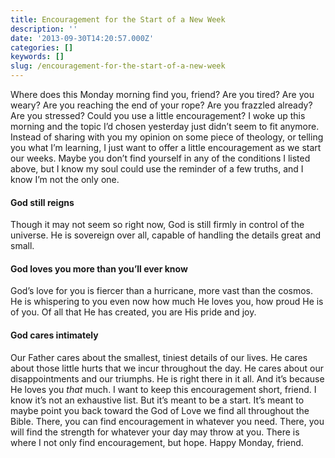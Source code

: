```yaml
---
title: Encouragement for the Start of a New Week
description: ''
date: '2013-09-30T14:20:57.000Z'
categories: []
keywords: []
slug: /encouragement-for-the-start-of-a-new-week
---
```

Where does this Monday morning find you, friend? Are you tired? Are you weary? Are you reaching the end of your rope? Are you frazzled already? Are you stressed? Could you use a little encouragement?
I woke up this morning and the topic I’d chosen yesterday just didn’t seem to fit anymore. Instead of sharing with you my opinion on some piece of theology, or telling you what I’m learning, I just want to offer a little encouragement as we start our weeks. Maybe you don’t find yourself in any of the conditions I listed above, but I know my soul could use the reminder of a few truths, and I know I’m not the only one.
#### God still reigns
Though it may not seem so right now, God is still firmly in control of the universe. He is sovereign over all, capable of handling the details great and small.
#### God loves you more than you’ll ever know
God’s love for you is fiercer than a hurricane, more vast than the cosmos. He is whispering to you even now how much He loves you, how proud He is of you. Of all that He has created, you are His pride and joy.
#### God cares intimately
Our Father cares about the smallest, tiniest details of our lives. He cares about those little hurts that we incur throughout the day. He cares about our disappointments and our triumphs. He is right there in it all. And it’s because He loves you _that_ much.
I want to keep this encouragement short, friend. I know it’s not an exhaustive list. But it’s meant to be a start. It’s meant to maybe point you back toward the God of Love we find all throughout the Bible. There, you can find encouragement in whatever you need. There, you will find the strength for whatever your day may throw at you. There is where I not only find encouragement, but hope. Happy Monday, friend.
